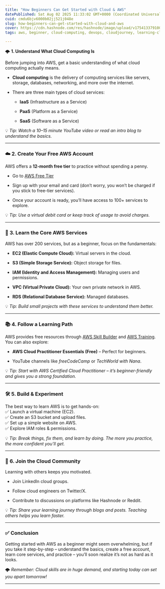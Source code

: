```yaml
---
title: "How Beginners Can Get Started with Cloud & AWS"
datePublished: Sat Aug 02 2025 11:33:02 GMT+0000 (Coordinated Universal Time)
cuid: cmdu6bjv6000b02jj521j048e
slug: how-beginners-can-get-started-with-cloud-and-aws
cover: https://cdn.hashnode.com/res/hashnode/image/upload/v1754133791002/844b0a00-923f-4cec-98da-11b1c2c758a7.jpeg
tags: aws, beginner, cloud-computing, devops, cloudjourney, learning-cloud

---
```


🌩️ **1\. Understand What Cloud Computing Is**

Before jumping into AWS, get a basic understanding of what cloud computing actually means.

* **Cloud computing** is the delivery of computing services like servers, storage, databases, networking, and more over the internet.
    
* There are three main types of cloud services:
    
    * **IaaS** (Infrastructure as a Service)
        
    * **PaaS** (Platform as a Service)
        
    * **SaaS** (Software as a Service)
        

💡 *Tip: Watch a 10–15 minute YouTube video or read an intro blog to understand the basics.*

---

### ☁️ **2\. Create Your Free AWS Account**

AWS offers a **12-month free tier** to practice without spending a penny.

* Go to [AWS Free Tier](https://aws.amazon.com/free/)
    
* Sign up with your email and card (don’t worry, you won’t be charged if you stick to free-tier services).
    
* Once your account is ready, you’ll have access to 100+ services to explore.
    

💡 *Tip: Use a virtual debit card or keep track of usage to avoid charges.*

---

### 🔧 **3\. Learn the Core AWS Services**

AWS has over 200 services, but as a beginner, focus on the fundamentals:

* **EC2 (Elastic Compute Cloud):** Virtual servers in the cloud.
    
* **S3 (Simple Storage Service):** Object storage for files.
    
* **IAM (Identity and Access Management):** Managing users and permissions.
    
* **VPC (Virtual Private Cloud):** Your own private network in AWS.
    
* **RDS (Relational Database Service):** Managed databases.
    

💡 *Tip: Build small projects with these services to understand them better.*

---

### 📚 **4\. Follow a Learning Path**

AWS provides free resources through [AWS Skill Builder](https://skillbuilder.aws/) and [AWS Training](https://aws.amazon.com/training/).  
You can also explore:

* **AWS Cloud Practitioner Essentials (Free)** – Perfect for beginners.
    
* YouTube channels like *freeCodeCamp* or *TechWorld with Nana*.
    

💡 *Tip: Start with AWS Certified Cloud Practitioner – it’s beginner-friendly and gives you a strong foundation.*

---

### 🛠️ **5\. Build & Experiment**

The best way to learn AWS is to get hands-on:  
✅ Launch a virtual machine (EC2).  
✅ Create an S3 bucket and upload files.  
✅ Set up a simple website on AWS.  
✅ Explore IAM roles & permissions.

💡 *Tip: Break things, fix them, and learn by doing. The more you practice, the more confident you’ll get.*

---

### 🌟 **6\. Join the Cloud Community**

Learning with others keeps you motivated.

* Join LinkedIn cloud groups.
    
* Follow cloud engineers on Twitter/X.
    
* Contribute to discussions on platforms like Hashnode or Reddit.
    

💡 *Tip: Share your learning journey through blogs and posts. Teaching others helps you learn faster.*

---

### ✅ **Conclusion**

Getting started with AWS as a beginner might seem overwhelming, but if you take it step-by-step – understand the basics, create a free account, learn core services, and practice – you’ll soon realize it’s not as hard as it looks.

🌩️ *Remember: Cloud skills are in huge demand, and starting today can set you apart tomorrow!*

---